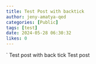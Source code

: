 ```yaml
---
title: Test Post with backtick
author: jeny-amatya-qed
categories: [Public]
tags: [test]
date: 2024-05-28 06:30:32 
likes: 0
---
```


` Test post with back tick
Test post